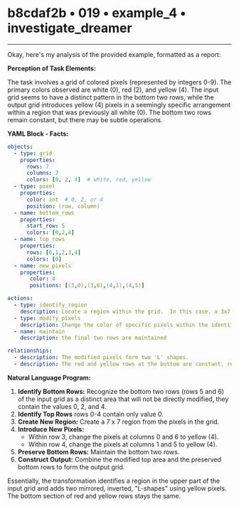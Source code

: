 # b8cdaf2b • 019 • example_4 • investigate_dreamer

---
Okay, here's my analysis of the provided example, formatted as a report:

**Perception of Task Elements:**

The task involves a grid of colored pixels (represented by integers 0-9). The primary colors observed are white (0), red (2), and yellow (4). The input grid seems to have a distinct pattern in the bottom two rows, while the output grid introduces yellow (4) pixels in a seemingly specific arrangement within a region that was previously all white (0). The bottom two rows remain constant, but there may be subtle operations.

**YAML Block - Facts:**



```yaml
objects:
  - type: grid
    properties:
      rows: 7
      columns: 7
      colors: [0, 2, 4]  # white, red, yellow
  - type: pixel
    properties:
      color: int  # 0, 2, or 4
      position: (row, column)
  - name: bottom_rows
    properties:
      start_row: 5
      colors: [0,2,4]
  - name: top_rows
    properties:
      rows: [0,1,2,3,4]
      colors: [0]
  - name: new_pixels
    properties:
       color: 4
       positions: [(3,0),(3,6),(4,1),(4,5)]

actions:
  - type: identify_region
    description: Locate a region within the grid.  In this case, a 3x7 region is created from row 0, col 0 to row 3, col 7
  - type: modify_pixels
    description: Change the color of specific pixels within the identified region.
  - name: maintain
    description: the final two rows are maintained

relationships:
  - description: The modified pixels form two 'L' shapes.
  - description: The red and yellow rows at the bottom are constant, remaining unchanged in output.

```



**Natural Language Program:**

1.  **Identify Bottom Rows:** Recognize the bottom two rows (rows 5 and 6) of the input grid as a distinct area that will not be directly modified, they contain the values 0, 2, and 4.
2.  **Identify Top Rows** rows 0-4 contain only value 0.
3.  **Create New Region:** Create a 7 x 7 region from the pixels in the grid.
4.  **Introduce New Pixels:**
    *   Within row 3, change the pixels at columns 0 and 6 to yellow (4).
    *   Within row 4, change the pixels at columns 1 and 5 to yellow (4).
5.  **Preserve Bottom Rows:** Maintain the bottom two rows.
6.  **Construct Output:** Combine the modified top area and the preserved bottom rows to form the output grid.

Essentially, the transformation identifies a region in the upper part of the input grid and adds two mirrored, inverted, "L-shapes" using yellow pixels. The bottom section of red and yellow rows stays the same.

